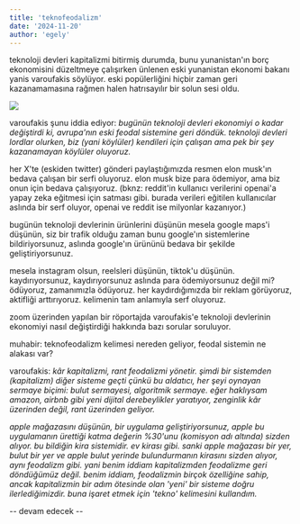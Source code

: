 ```yaml
---
title: 'teknofeodalizm'
date: '2024-11-20'
author: 'egely'
---
```


teknoloji devleri kapitalizmi bitirmiş durumda, bunu yunanistan'ın borç ekonomisini düzeltmeye çalışırken ünlenen eski yunanistan ekonomi bakanı yanis varoufakis söylüyor. eski popülerliğini hiçbir zaman geri kazanamamasına rağmen halen hatrısayılır bir solun sesi oldu.

![](https://thisweekinmormons.com/wp-content/uploads/2013/11/wealth_inequality.jpg)

varoufakis şunu iddia ediyor: *bugünün teknoloji devleri ekonomiyi o kadar değiştirdi ki, avrupa'nın eski feodal sistemine geri döndük. teknoloji devleri lordlar olurken, biz (yani köylüler) kendileri için çalışan ama pek bir şey kazanamayan köylüler oluyoruz.*

her X'te (eskiden twitter) gönderi paylaştığımızda resmen elon musk'ın bedava çalışan bir serfi oluyoruz. elon musk bize para ödemiyor, ama biz onun için bedava çalışıyoruz. (bknz: reddit'in kullanıcı verilerini openai'a yapay zeka eğitmesi için satması gibi. burada verileri eğitilen kullanıcılar aslında bir serf oluyor, openai ve reddit ise milyonlar kazanıyor.)


bugünün teknoloji devlerinin ürünlerini düşünün mesela google maps'i düşünün, siz bir trafik olduğu zaman bunu google'ın sistemlerine bildiriyorsunuz, aslında google'ın ürününü bedava bir şekilde geliştiriyorsunuz.

mesela instagram olsun, reelsleri düşünün, tiktok'u düşünün. kaydırıyorsunuz, kaydırıyorsunuz aslında para ödemiyorsunuz değil mi? ödüyoruz, zamanımızla ödüyoruz. her kaydırdığımızda bir reklam görüyoruz, aktifliği arttırıyoruz. kelimenin tam anlamıyla serf oluyoruz.

zoom üzerinden yapılan bir röportajda varoufakis'e teknoloji devlerinin ekonomiyi nasıl değiştirdiği hakkında bazı sorular soruluyor.

muhabir: teknofeodalizm kelimesi nereden geliyor, feodal sistemin ne alakası var?

varoufakis: *kâr kapitalizmi, rant feodalizmi yönetir. şimdi bir sistemden (kapitalizm) diğer sisteme geçti çünkü bu aldatıcı, her şeyi oynayan sermaye biçimi: bulut sermayesi, algoritmik sermaye. eğer haklıysam amazon, airbnb gibi yeni dijital derebeylikler yaratıyor, zenginlik kâr üzerinden değil, rant üzerinden geliyor.*

*apple mağazasını düşünün, bir uygulama geliştiriyorsunuz, apple bu uygulamanın ürettiği katma değerin %30'unu (komisyon adı altında) sizden alıyor. bu bildiğin kira sistemidir. ev kirası gibi. sanki apple mağazası bir yer, bulut bir yer ve apple bulut yerinde bulundurmanın kirasını sizden alıyor, aynı feodalizm gibi. yani benim iddiam kapitalizmden feodalizme geri döndüğümüz değil. benim iddiam, feodalizmin birçok özelliğine sahip, ancak kapitalizmin bir adım ötesinde olan 'yeni' bir sisteme doğru ilerlediğimizdir. buna işaret etmek için 'tekno' kelimesini kullandım.*

-- devam edecek --